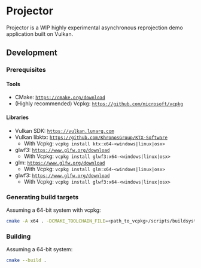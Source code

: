 # Projector

Projector is a WIP highly experimental asynchronous reprojection demo application built on Vulkan.

## Development

### Prerequisites

#### Tools
- CMake: [`https://cmake.org/download`](https://cmake.org/download)
- (Highly recommended) Vcpkg: [`https://github.com/microsoft/vcpkg`](https://github.com/microsoft/vcpkg)

#### Libraries
- Vulkan SDK: [`https://vulkan.lunarg.com`](https://vulkan.lunarg.com)
- Vulkan libktx: [`https://github.com/KhronosGroup/KTX-Software`](https://github.com/KhronosGroup/KTX-Software)
  - With Vcpkg: `vcpkg install ktx:x64-<windows|linux|osx>`
- glwf3: [`https://www.glfw.org/download`](https://www.glfw.org/download)
  - With Vcpkg: `vcpkg install glwf3:x64-<windows|linux|osx>`
- glm: [`https://www.glfw.org/download`](https://www.glfw.org/download)
  - With Vcpkg: `vcpkg install glm:x64-<windows|linux|osx>`
- glwf3: [`https://www.glfw.org/download`](https://www.glfw.org/download)
  - With Vcpkg: `vcpkg install glwf3:x64-<windows|linux|osx>`

### Generating build targets

Assuming a 64-bit system with vcpkg:
```bash
cmake -A x64 . -DCMAKE_TOOLCHAIN_FILE=<path_to_vcpkg>/scripts/buildsystems/vcpkg.cmake
```

### Building

Assuming a 64-bit system:
```bash
cmake --build .
```
